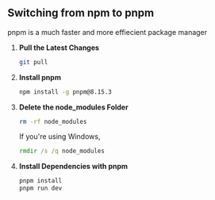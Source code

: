 ## Switching from npm to pnpm

pnpm is a much faster and more effiecient package manager

1. **Pull the Latest Changes**
   ```sh
   git pull
   ```

2. **Install pnpm**

   ```sh
   npm install -g pnpm@8.15.3
   ```

3. **Delete the node_modules Folder**

   ```sh
   rm -rf node_modules
   ```

   If you're using Windows,

   ```cmd
   rmdir /s /q node_modules
   ```

4. **Install Dependencies with pnpm**

   ```sh
   pnpm install
   pnpm run dev
   ```